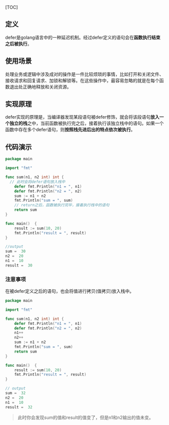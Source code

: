 [TOC]

## 定义

defer是golang语言中的一种延迟机制。经过defer定义的语句会在**函数执行结束之后被执行**。

## 使用场景

处理业务或逻辑中涉及成对的操作是一件比较烦琐的事情，比如打开和关闭文件、接收请求和回复请求、加锁和解锁等。在这些操作中，最容易忽略的就是在每个函数退出处正确地释放和关闭资源。

## 实现原理

defer实现的原理是，当编译器发现某段语句被defer修饰，就会将该段语句**放入一个独立的栈**之中，当前函数被执行完之后，接着执行该独立栈中的语句。如果一个函数中存在多个defer语句，则**按照栈先进后出的特点依次被执行**。

## 代码演示

```go
package main

import "fmt"

func sum(n1, n2 int) int {
  // 此时会将defer语句放入栈中 
	defer fmt.Println("n1 = ", n1)
	defer fmt.Println("n2 = ", n2)
	sum := n1 + n2
	fmt.Println("sum = ", sum)
	// return之后，函数被执行完毕，接着执行栈中的语句
	return sum
}

func main()  {
	result := sum(10, 20)
	fmt.Println("result = ", result)
}
```
```go
//output
sum =  30
n2 =  20
n1 =  10
result =  30
```

### 注意事项

在被defer定义之后的语句，也会将值进行拷贝(值拷贝)放入栈中。
```go
package main

import "fmt"

func sum(n1, n2 int) int {
	defer fmt.Println("n1 = ", n1)
	defer fmt.Println("n2 = ", n2)
	n1++
	n2++
	sum := n1 + n2
	fmt.Println("sum = ", sum)
	return sum
}

func main()  {
	result := sum(10, 20)
	fmt.Println("result = ", result)
}
```
```go
// output
sum =  32
n2 =  20
n1 =  10
result =  32
```
> 此时你会发现sum的值和result的值变了，但是n1和n2输出的值未变。